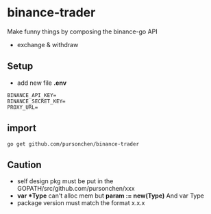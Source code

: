# binance-trader

Make funny things by composing the binance-go API

- exchange & withdraw


## Setup

- add new file **.env**
```
BINANCE_API_KEY=
BINANCE_SECRET_KEY=
PROXY_URL=
```

## import 
```
go get github.com/pursonchen/binance-trader
```

## Caution
- self design pkg must be put in the GOPATH/src/github.com/pursonchen/xxx 
- **var \*Type** can't alloc mem but **param := new(Type)** And var Type
- package version must match the format x.x.x
